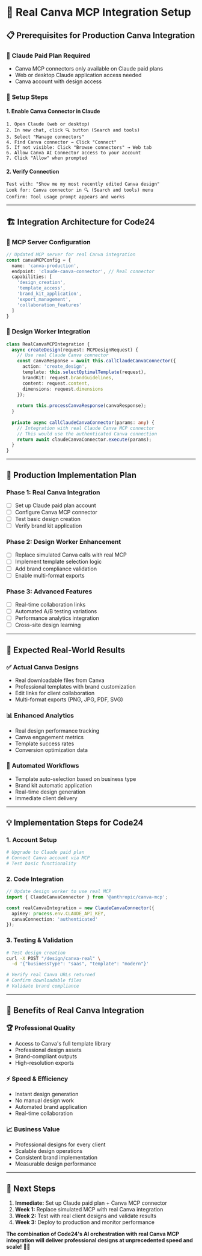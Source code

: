 # 🎨 Real Canva MCP Integration Setup

## 📋 **Prerequisites for Production Canva Integration**

### 🔑 **Claude Paid Plan Required**
- Canva MCP connectors only available on Claude paid plans
- Web or desktop Claude application access needed
- Canva account with design access

### 🔧 **Setup Steps**

#### 1. **Enable Canva Connector in Claude**
```
1. Open Claude (web or desktop)
2. In new chat, click 🔍 button (Search and tools) 
3. Select "Manage connectors"
4. Find Canva connector → Click "Connect"
5. If not visible: Click "Browse connectors" → Web tab
6. Allow Canva AI Connector access to your account
7. Click "Allow" when prompted
```

#### 2. **Verify Connection**
```
Test with: "Show me my most recently edited Canva design"
Look for: Canva connector in 🔍 (Search and tools) menu
Confirm: Tool usage prompt appears and works
```

---

## 🏗️ **Integration Architecture for Code24**

### 🔄 **MCP Server Configuration**
```typescript
// Updated MCP server for real Canva integration
const canvaMCPConfig = {
  name: 'canva-production',
  endpoint: 'claude-canva-connector', // Real connector
  capabilities: [
    'design_creation',
    'template_access', 
    'brand_kit_application',
    'export_management',
    'collaboration_features'
  ]
}
```

### 🎯 **Design Worker Integration**
```typescript
class RealCanvaMCPIntegration {
  async createDesign(request: MCPDesignRequest) {
    // Use real Claude Canva connector
    const canvaResponse = await this.callClaudeCanvaConnector({
      action: 'create_design',
      template: this.selectOptimalTemplate(request),
      brandKit: request.brandGuidelines,
      content: request.content,
      dimensions: request.dimensions
    });
    
    return this.processCanvaResponse(canvaResponse);
  }
  
  private async callClaudeCanvaConnector(params: any) {
    // Integration with real Claude Canva MCP connector
    // This would use the authenticated Canva connection
    return await claudeCanvaConnector.execute(params);
  }
}
```

---

## 🚀 **Production Implementation Plan**

### Phase 1: **Real Canva Integration** 
- [ ] Set up Claude paid plan account
- [ ] Configure Canva MCP connector
- [ ] Test basic design creation
- [ ] Verify brand kit application

### Phase 2: **Design Worker Enhancement**
- [ ] Replace simulated Canva calls with real MCP
- [ ] Implement template selection logic
- [ ] Add brand compliance validation
- [ ] Enable multi-format exports

### Phase 3: **Advanced Features**
- [ ] Real-time collaboration links
- [ ] Automated A/B testing variations
- [ ] Performance analytics integration
- [ ] Cross-site design learning

---

## 🎯 **Expected Real-World Results**

### ✅ **Actual Canva Designs**
- Real downloadable files from Canva
- Professional templates with brand customization
- Edit links for client collaboration
- Multi-format exports (PNG, JPG, PDF, SVG)

### 📊 **Enhanced Analytics**
- Real design performance tracking
- Canva engagement metrics
- Template success rates
- Conversion optimization data

### 🔄 **Automated Workflows**
- Template auto-selection based on business type
- Brand kit automatic application
- Real-time design generation
- Immediate client delivery

---

## 💡 **Implementation Steps for Code24**

### 1. **Account Setup**
```bash
# Upgrade to Claude paid plan
# Connect Canva account via MCP
# Test basic functionality
```

### 2. **Code Integration**
```typescript
// Update design worker to use real MCP
import { ClaudeCanvaConnector } from '@anthropic/canva-mcp';

const realCanvaIntegration = new ClaudeCanvaConnector({
  apiKey: process.env.CLAUDE_API_KEY,
  canvaConnection: 'authenticated'
});
```

### 3. **Testing & Validation**
```bash
# Test design creation
curl -X POST "/design/canva-real" \
  -d '{"businessType": "saas", "template": "modern"}'

# Verify real Canva URLs returned
# Confirm downloadable files
# Validate brand compliance
```

---

## 🎉 **Benefits of Real Canva Integration**

### 🏆 **Professional Quality**
- Access to Canva's full template library
- Professional design assets
- Brand-compliant outputs
- High-resolution exports

### ⚡ **Speed & Efficiency** 
- Instant design generation
- No manual design work
- Automated brand application
- Real-time collaboration

### 📈 **Business Value**
- Professional designs for every client
- Scalable design operations
- Consistent brand implementation
- Measurable design performance

---

## 🔮 **Next Steps**

1. **Immediate:** Set up Claude paid plan + Canva MCP connector
2. **Week 1:** Replace simulated MCP with real Canva integration  
3. **Week 2:** Test with real client designs and validate results
4. **Week 3:** Deploy to production and monitor performance

**The combination of Code24's AI orchestration with real Canva MCP integration will deliver professional designs at unprecedented speed and scale!** 🎨🚀